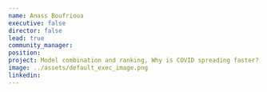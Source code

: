 ```yaml
---
name: Anass Boufrioua
executive: false
director: false
lead: true
community_manager:   
position:  
project: Model combination and ranking, Why is COVID spreading faster?
image: ../assets/default_exec_image.png
linkedin: 
---
```

